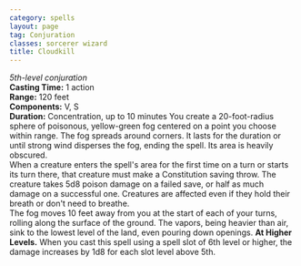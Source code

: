```yaml
---
category: spells
layout: page
tag: Conjuration
classes: sorcerer wizard
title: Cloudkill
---
```


_5th-level conjuration_  
**Casting Time:** 1 action    
**Range:** 120 feet    
**Components:** V, S   
**Duration:** Concentration, up to 10 minutes You create a 20-foot-radius sphere of poisonous, yellow-green fog centered on a point you choose within range. The fog spreads around corners. It lasts for the duration or until strong wind disperses the fog, ending the spell. Its area is heavily obscured.    
When a creature enters the spell's area for the first time on a turn or starts its turn there, that creature must make a Constitution saving throw. The creature takes 5d8 poison damage on a failed save, or half as much damage on a successful one. Creatures are affected even if they hold their breath or don't need to breathe.    
The fog moves 10 feet away from you at the start of each of your turns, rolling along the surface of the ground. The vapors, being heavier than air, sink to the lowest level of the land, even pouring down openings. **At Higher Levels.** When you cast this spell using a spell slot of 6th level or higher, the damage increases by 1d8 for each slot level above 5th. 